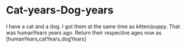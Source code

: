 # Cat-years-Dog-years
I have a cat and a dog.  I got them at the same time as kitten/puppy. That was humanYears years ago.  Return their respective ages now as [humanYears,catYears,dogYears]
